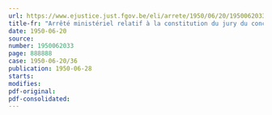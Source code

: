 ```yaml
---
url: https://www.ejustice.just.fgov.be/eli/arrete/1950/06/20/1950062033/justel
title-fr: "Arrêté ministériel relatif à la constitution du jury du concours d'admission à l'Ecole Royale Militaire. - Session 1950"
date: 1950-06-20
source:
number: 1950062033
page: 888888
case: 1950-06-20/36
publication: 1950-06-28
starts:
modifies:
pdf-original:
pdf-consolidated:
---
```


